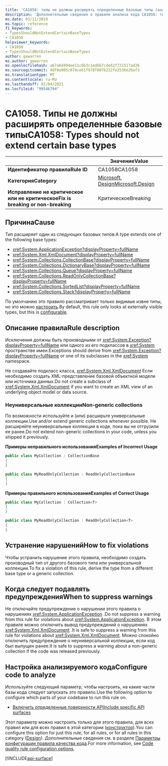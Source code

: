 ```yaml
---
title: 'CA1058: типы не должны расширять определенные базовые типы (анализ кода)'
description: 'Дополнительные сведения о правиле анализа кода CA1058: типы не должны расширять определенные базовые типы'
ms.date: 03/11/2019
ms.topic: reference
f1_keywords:
- TypesShouldNotExtendCertainBaseTypes
- CA1058
helpviewer_keywords:
- CA1058
- TypesShouldNotExtendCertainBaseTypes
author: gewarren
ms.author: gewarren
ms.openlocfilehash: a67a6d494ee11c6b3c1ed6b7cde62f721517ad26
ms.sourcegitcommit: 4df8e005c074ceb1f978f007b222fe253be2baf3
ms.translationtype: MT
ms.contentlocale: ru-RU
ms.lasthandoff: 02/04/2021
ms.locfileid: "99546794"
---
```

# <a name="ca1058-types-should-not-extend-certain-base-types"></a><span data-ttu-id="f99b3-103">CA1058. Типы не должны расширять определенные базовые типы</span><span class="sxs-lookup"><span data-stu-id="f99b3-103">CA1058: Types should not extend certain base types</span></span>

| | <span data-ttu-id="f99b3-104">Значение</span><span class="sxs-lookup"><span data-stu-id="f99b3-104">Value</span></span> |
|-|-|
| <span data-ttu-id="f99b3-105">**Идентификатор правила**</span><span class="sxs-lookup"><span data-stu-id="f99b3-105">**Rule ID**</span></span> |<span data-ttu-id="f99b3-106">CA1058</span><span class="sxs-lookup"><span data-stu-id="f99b3-106">CA1058</span></span>|
| <span data-ttu-id="f99b3-107">**Категория**</span><span class="sxs-lookup"><span data-stu-id="f99b3-107">**Category**</span></span> |[<span data-ttu-id="f99b3-108">Microsoft. Design</span><span class="sxs-lookup"><span data-stu-id="f99b3-108">Microsoft.Design</span></span>](design-warnings.md)|
| <span data-ttu-id="f99b3-109">**Исправление не критическое или не критическое**</span><span class="sxs-lookup"><span data-stu-id="f99b3-109">**Fix is breaking or non-breaking**</span></span> |<span data-ttu-id="f99b3-110">Критическое</span><span class="sxs-lookup"><span data-stu-id="f99b3-110">Breaking</span></span>|

## <a name="cause"></a><span data-ttu-id="f99b3-111">Причина</span><span class="sxs-lookup"><span data-stu-id="f99b3-111">Cause</span></span>

<span data-ttu-id="f99b3-112">Тип расширяет один из следующих базовых типов:</span><span class="sxs-lookup"><span data-stu-id="f99b3-112">A type extends one of the following base types:</span></span>

- <xref:System.ApplicationException?displayProperty=fullName>
- <xref:System.Xml.XmlDocument?displayProperty=fullName>
- <xref:System.Collections.CollectionBase?displayProperty=fullName>
- <xref:System.Collections.DictionaryBase?displayProperty=fullName>
- <xref:System.Collections.Queue?displayProperty=fullName>
- <xref:System.Collections.ReadOnlyCollectionBase?displayProperty=fullName>
- <xref:System.Collections.SortedList?displayProperty=fullName>
- <xref:System.Collections.Stack?displayProperty=fullName>

<span data-ttu-id="f99b3-113">По умолчанию это правило рассматривает только видимые извне типы, но это можно [настроить](#configure-code-to-analyze).</span><span class="sxs-lookup"><span data-stu-id="f99b3-113">By default, this rule only looks at externally visible types, but this is [configurable](#configure-code-to-analyze).</span></span>

## <a name="rule-description"></a><span data-ttu-id="f99b3-114">Описание правила</span><span class="sxs-lookup"><span data-stu-id="f99b3-114">Rule description</span></span>

<span data-ttu-id="f99b3-115">Исключения должны быть производными от <xref:System.Exception?displayProperty=fullName> или одного из его подклассов в <xref:System> пространстве имен.</span><span class="sxs-lookup"><span data-stu-id="f99b3-115">Exceptions should derive from <xref:System.Exception?displayProperty=fullName> or one of its subclasses in the <xref:System> namespace.</span></span>

<span data-ttu-id="f99b3-116">Не создавайте подкласс класса, <xref:System.Xml.XmlDocument> Если необходимо создать XML-представление базовой объектной модели или источника данных.</span><span class="sxs-lookup"><span data-stu-id="f99b3-116">Do not create a subclass of <xref:System.Xml.XmlDocument> if you want to create an XML view of an underlying object model or data source.</span></span>

### <a name="non-generic-collections"></a><span data-ttu-id="f99b3-117">Неуниверсальные коллекции</span><span class="sxs-lookup"><span data-stu-id="f99b3-117">Non-generic collections</span></span>

<span data-ttu-id="f99b3-118">По возможности используйте и (или) расширьте универсальные коллекции.</span><span class="sxs-lookup"><span data-stu-id="f99b3-118">Use and/or extend generic collections whenever possible.</span></span> <span data-ttu-id="f99b3-119">Не расширяйте неуниверсальные коллекции в коде, пока вы не отгрузили ее ранее.</span><span class="sxs-lookup"><span data-stu-id="f99b3-119">Do not extend non-generic collections in your code, unless you shipped it previously.</span></span>

<span data-ttu-id="f99b3-120">**Примеры неправильного использования**</span><span class="sxs-lookup"><span data-stu-id="f99b3-120">**Examples of Incorrect Usage**</span></span>

```csharp
public class MyCollection : CollectionBase
{
}

public class MyReadOnlyCollection : ReadOnlyCollectionBase
{
}
```

<span data-ttu-id="f99b3-121">**Примеры правильного использования**</span><span class="sxs-lookup"><span data-stu-id="f99b3-121">**Examples of Correct Usage**</span></span>

```csharp
public class MyCollection : Collection<T>
{
}

public class MyReadOnlyCollection : ReadOnlyCollection<T>
{
}
```

## <a name="how-to-fix-violations"></a><span data-ttu-id="f99b3-122">Устранение нарушений</span><span class="sxs-lookup"><span data-stu-id="f99b3-122">How to fix violations</span></span>

<span data-ttu-id="f99b3-123">Чтобы устранить нарушение этого правила, необходимо создать производный тип от другого базового типа или универсальной коллекции.</span><span class="sxs-lookup"><span data-stu-id="f99b3-123">To fix a violation of this rule, derive the type from a different base type or a generic collection.</span></span>

## <a name="when-to-suppress-warnings"></a><span data-ttu-id="f99b3-124">Когда следует подавлять предупреждения</span><span class="sxs-lookup"><span data-stu-id="f99b3-124">When to suppress warnings</span></span>

<span data-ttu-id="f99b3-125">Не отключайте предупреждение о нарушении этого правила о нарушениях <xref:System.ApplicationException> .</span><span class="sxs-lookup"><span data-stu-id="f99b3-125">Do not suppress a warning from this rule for violations about <xref:System.ApplicationException>.</span></span> <span data-ttu-id="f99b3-126">В этом правиле можно отключить вывод предупреждений о нарушениях <xref:System.Xml.XmlDocument> .</span><span class="sxs-lookup"><span data-stu-id="f99b3-126">It is safe to suppress a warning from this rule for violations about <xref:System.Xml.XmlDocument>.</span></span> <span data-ttu-id="f99b3-127">Можно спокойно отключить предупреждение о неуниверсальной коллекции, если код был выпущен ранее.</span><span class="sxs-lookup"><span data-stu-id="f99b3-127">It is safe to suppress a warning about a non-generic collection if the code was released previously.</span></span>

## <a name="configure-code-to-analyze"></a><span data-ttu-id="f99b3-128">Настройка анализируемого кода</span><span class="sxs-lookup"><span data-stu-id="f99b3-128">Configure code to analyze</span></span>

<span data-ttu-id="f99b3-129">Используйте следующий параметр, чтобы настроить, на какие части базы кода следует запускать это правило.</span><span class="sxs-lookup"><span data-stu-id="f99b3-129">Use the following option to configure which parts of your codebase to run this rule on.</span></span>

- [<span data-ttu-id="f99b3-130">Включить определенные поверхности API</span><span class="sxs-lookup"><span data-stu-id="f99b3-130">Include specific API surfaces</span></span>](#include-specific-api-surfaces)

<span data-ttu-id="f99b3-131">Этот параметр можно настроить только для этого правила, для всех правил или для всех правил в этой категории ([конструктор](design-warnings.md)).</span><span class="sxs-lookup"><span data-stu-id="f99b3-131">You can configure this option for just this rule, for all rules, or for all rules in this category ([Design](design-warnings.md)).</span></span> <span data-ttu-id="f99b3-132">Дополнительные сведения см. в разделе [Параметры конфигурации правила качества кода](../code-quality-rule-options.md).</span><span class="sxs-lookup"><span data-stu-id="f99b3-132">For more information, see [Code quality rule configuration options](../code-quality-rule-options.md).</span></span>

[!INCLUDE[api-surface](~/includes/code-analysis/api-surface.md)]
